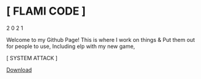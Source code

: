 # [ FLAMI CODE ]
2 0 2 1

Welcome to my Github Page! This is where I work on things &
Put them out for people to use, Including elp with my new game,

[ SYSTEM ATTACK ] 

<!-- Place this tag where you want the button to render. -->
<a class="github-button" href="https://github.com/ntkme/github-buttons/archive/HEAD.zip" data-color-scheme="no-preference: dark_dimmed; light: dark_dimmed; dark: dark;" data-icon="octicon-download" data-size="large" aria-label="Download ntkme/github-buttons on GitHub">Download</a>
